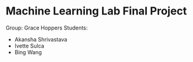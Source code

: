 # Machine Learning Lab Final Project

Group: Grace Hoppers
Students: 
- Akansha Shrivastava
- Ivette Sulca
- Bing Wang
